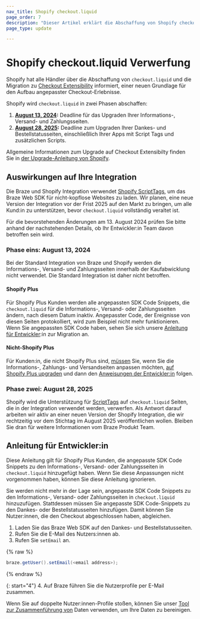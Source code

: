 ```yaml
---
nav_title: Shopify checkout.liquid
page_order: 7
description: "Dieser Artikel erklärt die Abschaffung von Shopify checkout.liquid, einschließlich der Auswirkungen auf Ihre Shopify Integration und der Anleitung für Entwickler:innen."
page_type: update

---
```


# Shopify checkout.liquid Verwerfung

Shopify hat alle Händler über die Abschaffung von `checkout.liquid` und die Migration zu [Checkout Extensibility](https://www.shopify.com/enterprise/blog/checkout-extensibility-winter-editions) informiert, einer neuen Grundlage für den Aufbau angepasster Checkout-Erlebnisse. 

Shopify wird `checkout.liquid` in zwei Phasen abschaffen:

1. **[August 13, 2024](#phase-one-august-13-2024):** Deadline für das Upgraden Ihrer Informations-, Versand- und Zahlungsseiten.
2. **[August 28, 2025](#phase-two-august-28-2025):** Deadline zum Upgraden Ihrer Dankes- und Bestellstatusseiten, einschließlich Ihrer Apps mit Script Tags und zusätzlichen Scripts.

Allgemeine Informationen zum Upgrade auf Checkout Extensibilty finden Sie in [der Upgrade-Anleitung von Shopify](https://help.shopify.com/en/manual/checkout-settings/customize-checkout-configurations/checkout-extensibility).

## Auswirkungen auf Ihre Integration

Die Braze und Shopify Integration verwendet [Shopify ScriptTags](https://shopify.dev/docs/apps/build/online-store/script-tag-legacy), um das Braze Web SDK für nicht-kopflose Websites zu laden. Wir planen, eine neue Version der Integration vor der Frist 2025 auf den Markt zu bringen, um alle Kund:in zu unterstützen, bevor `checkout.liquid` vollständig veraltet ist. 

Für die bevorstehenden Änderungen am 13\. August 2024 prüfen Sie bitte anhand der nachstehenden Details, ob Ihr Entwickler:in Team davon betroffen sein wird.

### Phase eins: August 13, 2024

Bei der Standard Integration von Braze und Shopify werden die Informations-, Versand- und Zahlungsseiten innerhalb der Kaufabwicklung nicht verwendet. Die Standard Integration ist daher nicht betroffen. 

#### Shopify Plus

Für Shopify Plus Kunden werden alle angepassten SDK Code Snippets, die `checkout.liquid` für die Informations-, Versand- oder Zahlungsseiten ändern, nach diesem Datum inaktiv. Angepasster Code, der Ereignisse von diesen Seiten protokolliert, wird zum Beispiel nicht mehr funktionieren. Wenn Sie angepassten SDK Code haben, sehen Sie sich unsere [Anleitung für Entwickler](#developer-guidance):in zur Migration an.

#### Nicht-Shopify Plus

Für Kunden:in, die nicht Shopify Plus sind, [müssen](https://help.shopify.com/en/manual/checkout-settings/customize-checkout-configurations/checkout-extensibility#eligibility) Sie, wenn Sie die Informations-, Zahlungs- und Versandseiten anpassen möchten, [auf Shopify Plus upgraden](https://help.shopify.com/en/manual/checkout-settings/customize-checkout-configurations/checkout-extensibility#eligibility) und dann den [Anweisungen der Entwickler:in](#developer-guidance) folgen.

### Phase zwei: August 28, 2025

Shopify wird die Unterstützung für [ScriptTags](https://shopify.dev/docs/apps/build/online-store/script-tag-legacy) auf `checkout.liquid` Seiten, die in der Integration verwendet werden, verwerfen. Als Antwort darauf arbeiten wir aktiv an einer neuen Version der Shopify Integration, die wir rechtzeitig vor dem Stichtag im August 2025 veröffentlichen wollen. Bleiben Sie dran für weitere Informationen vom Braze Produkt Team. 

## Anleitung für Entwickler:in

Diese Anleitung gilt für Shopify Plus Kunden, die angepasste SDK Code Snippets zu den Informations-, Versand- oder Zahlungsseiten in `checkout.liquid` hinzugefügt haben. Wenn Sie diese Anpassungen nicht vorgenommen haben, können Sie diese Anleitung ignorieren.

Sie werden nicht mehr in der Lage sein, angepasste SDK Code Snippets zu den Informations-, Versand- oder Zahlungsseiten in `checkout.liquid` hinzuzufügen. Stattdessen müssen Sie angepasste SDK Code-Snippets zu den Dankes- oder Bestellstatusseiten hinzufügen. Damit können Sie Nutzer:innen, die den Checkout abgeschlossen haben, abgleichen.
1. Laden Sie das Braze Web SDK auf den Dankes- und Bestellstatusseiten.
2. Rufen Sie die E-Mail des Nutzers:innen ab.
3. Rufen Sie `setEmail` an.

{% raw %}
```java
braze.getUser().setEmail(<email address>);
```
{% endraw %}

{: start="4"}
4\. Auf Braze führen Sie die Nutzerprofile per E-Mail zusammen.

Wenn Sie auf doppelte Nutzer:innen-Profile stoßen, können Sie unser [Tool zur Zusammenführung von]({{site.baseurl}}/user_guide/engagement_tools/segments/user_profiles/duplicate_users#bulk-merging) Daten verwenden, um Ihre Daten zu bereinigen. 
